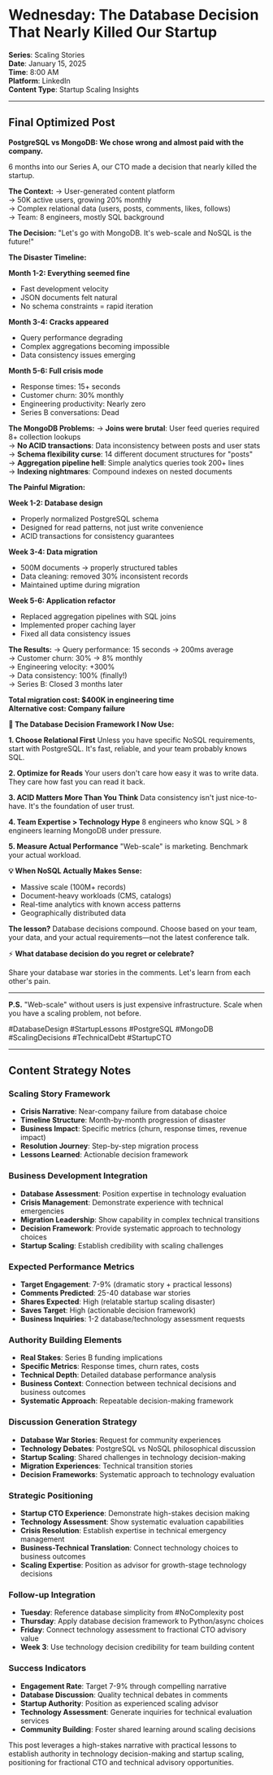 # Wednesday: The Database Decision That Nearly Killed Our Startup

**Series**: Scaling Stories  
**Date**: January 15, 2025  
**Time**: 8:00 AM  
**Platform**: LinkedIn  
**Content Type**: Startup Scaling Insights  

---

## Final Optimized Post

**PostgreSQL vs MongoDB: We chose wrong and almost paid with the company.**

6 months into our Series A, our CTO made a decision that nearly killed the startup.

**The Context:**
→ User-generated content platform  
→ 50K active users, growing 20% monthly  
→ Complex relational data (users, posts, comments, likes, follows)  
→ Team: 8 engineers, mostly SQL background  

**The Decision:**
"Let's go with MongoDB. It's web-scale and NoSQL is the future!"

**The Disaster Timeline:**

**Month 1-2: Everything seemed fine**
- Fast development velocity
- JSON documents felt natural
- No schema constraints = rapid iteration

**Month 3-4: Cracks appeared**
- Query performance degrading
- Complex aggregations becoming impossible
- Data consistency issues emerging

**Month 5-6: Full crisis mode**
- Response times: 15+ seconds
- Customer churn: 30% monthly
- Engineering productivity: Nearly zero
- Series B conversations: Dead

**The MongoDB Problems:**
→ **Joins were brutal**: User feed queries required 8+ collection lookups  
→ **No ACID transactions**: Data inconsistency between posts and user stats  
→ **Schema flexibility curse**: 14 different document structures for "posts"  
→ **Aggregation pipeline hell**: Simple analytics queries took 200+ lines  
→ **Indexing nightmares**: Compound indexes on nested documents  

**The Painful Migration:**

**Week 1-2: Database design**
- Properly normalized PostgreSQL schema
- Designed for read patterns, not just write convenience
- ACID transactions for consistency guarantees

**Week 3-4: Data migration**
- 500M documents → properly structured tables
- Data cleaning: removed 30% inconsistent records
- Maintained uptime during migration

**Week 5-6: Application refactor**
- Replaced aggregation pipelines with SQL joins
- Implemented proper caching layer
- Fixed all data consistency issues

**The Results:**
→ Query performance: 15 seconds → 200ms average  
→ Customer churn: 30% → 8% monthly  
→ Engineering velocity: +300%  
→ Data consistency: 100% (finally!)  
→ Series B: Closed 3 months later  

**Total migration cost: $400K in engineering time**  
**Alternative cost: Company failure**

**🎯 The Database Decision Framework I Now Use:**

**1. Choose Relational First**
Unless you have specific NoSQL requirements, start with PostgreSQL. It's fast, reliable, and your team probably knows SQL.

**2. Optimize for Reads**
Your users don't care how easy it was to write data. They care how fast you can read it back.

**3. ACID Matters More Than You Think**
Data consistency isn't just nice-to-have. It's the foundation of user trust.

**4. Team Expertise > Technology Hype**
8 engineers who know SQL > 8 engineers learning MongoDB under pressure.

**5. Measure Actual Performance**
"Web-scale" is marketing. Benchmark your actual workload.

**💡 When NoSQL Actually Makes Sense:**
- Massive scale (100M+ records)
- Document-heavy workloads (CMS, catalogs)
- Real-time analytics with known access patterns
- Geographically distributed data

**The lesson?** Database decisions compound. Choose based on your team, your data, and your actual requirements—not the latest conference talk.

⚡ **What database decision do you regret or celebrate?**

Share your database war stories in the comments. Let's learn from each other's pain.

---

**P.S.** "Web-scale" without users is just expensive infrastructure. Scale when you have a scaling problem, not before.

#DatabaseDesign #StartupLessons #PostgreSQL #MongoDB #ScalingDecisions #TechnicalDebt #StartupCTO

---

## Content Strategy Notes

### Scaling Story Framework
- **Crisis Narrative**: Near-company failure from database choice
- **Timeline Structure**: Month-by-month progression of disaster
- **Business Impact**: Specific metrics (churn, response times, revenue impact)
- **Resolution Journey**: Step-by-step migration process
- **Lessons Learned**: Actionable decision framework

### Business Development Integration
- **Database Assessment**: Position expertise in technology evaluation
- **Crisis Management**: Demonstrate experience with technical emergencies
- **Migration Leadership**: Show capability in complex technical transitions
- **Decision Framework**: Provide systematic approach to technology choices
- **Startup Scaling**: Establish credibility with scaling challenges

### Expected Performance Metrics
- **Target Engagement**: 7-9% (dramatic story + practical lessons)
- **Comments Predicted**: 25-40 database war stories
- **Shares Expected**: High (relatable startup scaling disaster)
- **Saves Target**: High (actionable decision framework)
- **Business Inquiries**: 1-2 database/technology assessment requests

### Authority Building Elements
- **Real Stakes**: Series B funding implications
- **Specific Metrics**: Response times, churn rates, costs
- **Technical Depth**: Detailed database performance analysis
- **Business Context**: Connection between technical decisions and business outcomes
- **Systematic Approach**: Repeatable decision-making framework

### Discussion Generation Strategy
- **Database War Stories**: Request for community experiences
- **Technology Debates**: PostgreSQL vs NoSQL philosophical discussion
- **Startup Scaling**: Shared challenges in technology decision-making
- **Migration Experiences**: Technical transition stories
- **Decision Frameworks**: Systematic approach to technology evaluation

### Strategic Positioning
- **Startup CTO Experience**: Demonstrate high-stakes decision making
- **Technology Assessment**: Show systematic evaluation capabilities
- **Crisis Resolution**: Establish expertise in technical emergency management
- **Business-Technical Translation**: Connect technology choices to business outcomes
- **Scaling Expertise**: Position as advisor for growth-stage technology decisions

### Follow-up Integration
- **Tuesday**: Reference database simplicity from #NoComplexity post
- **Thursday**: Apply database decision framework to Python/async choices
- **Friday**: Connect technology assessment to fractional CTO advisory value
- **Week 3**: Use technology decision credibility for team building content

### Success Indicators
- **Engagement Rate**: Target 7-9% through compelling narrative
- **Database Discussion**: Quality technical debates in comments
- **Startup Authority**: Position as experienced scaling advisor
- **Technology Assessment**: Generate inquiries for technical evaluation services
- **Community Building**: Foster shared learning around scaling decisions

This post leverages a high-stakes narrative with practical lessons to establish authority in technology decision-making and startup scaling, positioning for fractional CTO and technical advisory opportunities.